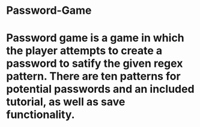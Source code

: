 # Password-Game


# Password game is a game in which the player attempts to create a password to satify the given regex pattern. There are ten patterns for potential passwords and an included tutorial, as well as save functionality.
